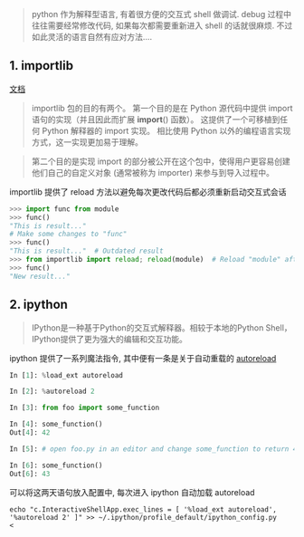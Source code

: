 > python 作为解释型语言, 有着很方便的交互式 shell 做调试. debug 过程中往往需要经常修改代码, 如果每次都需要重新进入 shell 的话就很麻烦. 不过如此灵活的语言自然有应对方法....

## 1. importlib
[文档](https://docs.python.org/zh-cn/3/library/importlib.html)

> importlib 包的目的有两个。 第一个目的是在 Python 源代码中提供 import 语句的实现（并且因此而扩展 __import__() 函数）。 这提供了一个可移植到任何 Python 解释器的 import 实现。 相比使用 Python 以外的编程语言实现方式，这一实现更加易于理解。

>第二个目的是实现 import 的部分被公开在这个包中，使得用户更容易创建他们自己的自定义对象 (通常被称为 importer) 来参与到导入过程中。

importlib 提供了 reload 方法以避免每次更改代码后都必须重新启动交互式会话

```python
>>> import func from module
>>> func()
"This is result..."
# Make some changes to "func"
>>> func()
"This is result..."  # Outdated result
>>> from importlib import reload; reload(module)  # Reload "module" after changes made to "func"
>>> func()
"New result..."
```


## 2. ipython

> IPython是一种基于Python的交互式解释器。相较于本地的Python Shell，IPython提供了更为强大的编辑和交互功能。

ipython 提供了一系列魔法指令, 其中便有一条是关于自动重载的 [autoreload](https://ipython.org/ipython-doc/3/config/extensions/autoreload.html)

```python
In [1]: %load_ext autoreload

In [2]: %autoreload 2

In [3]: from foo import some_function

In [4]: some_function()
Out[4]: 42

In [5]: # open foo.py in an editor and change some_function to return 43

In [6]: some_function()
Out[6]: 43
```

可以将这两天语句放入配置中, 每次进入 ipython 自动加载 autoreload
```shell
echo "c.InteractiveShellApp.exec_lines = [ '%load_ext autoreload', '%autoreload 2' ]" >> ~/.ipython/profile_default/ipython_config.py                                                        <
```
